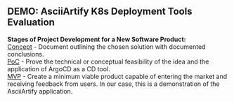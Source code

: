 ## DEMO: AsciiArtify K8s Deployment Tools Evaluation  

**Stages of Project Development for a New Software Product:**  
[Concept](https://github.com/andrefanatic/AsciiArtify/blob/main/doc/Concept.md) - Document outlining the chosen solution with documented conclusions.  
[PoC](https://github.com/andrefanatic/AsciiArtify/blob/main/doc/POC.md) - Prove the technical or conceptual feasibility of the idea and the application of ArgoCD as a CD tool.  
[MVP](https://github.com/andrefanatic/AsciiArtify/blob/main/doc/MVP.md) - Create a minimum viable product capable of entering the market and receiving feedback from users. In our case, this is a demonstration of the AsciiArtify application.  